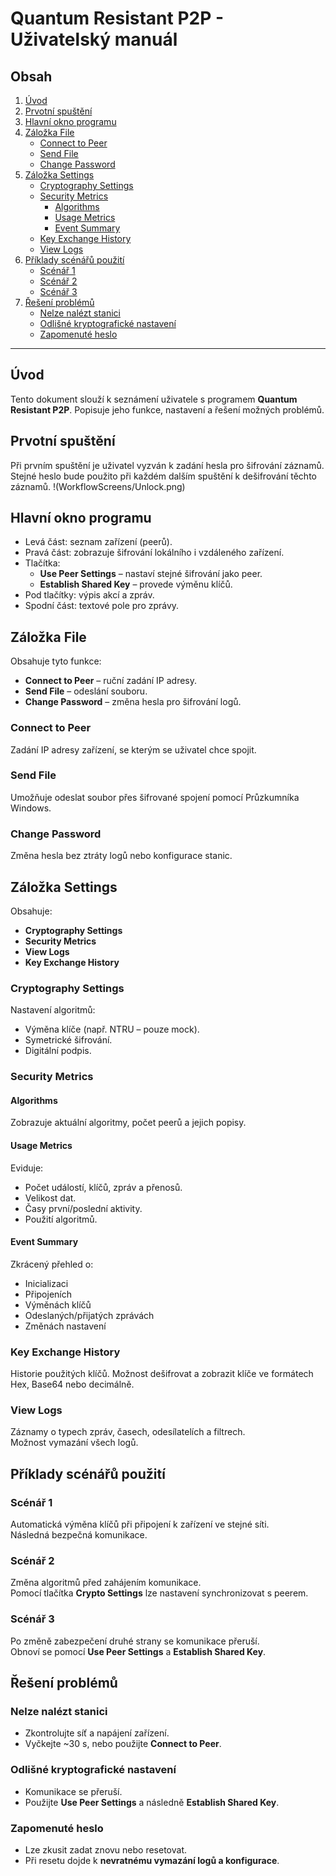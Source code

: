 # Quantum Resistant P2P - Uživatelský manuál

## Obsah

1. [Úvod](#úvod)  
2. [Prvotní spuštění](#prvotní-spuštění)  
3. [Hlavní okno programu](#hlavní-okno-programu)  
4. [Záložka File](#záložka-file)  
   - [Connect to Peer](#connect-to-peer)  
   - [Send File](#send-file)  
   - [Change Password](#change-password)  
5. [Záložka Settings](#záložka-settings)  
   - [Cryptography Settings](#cryptography-settings)  
   - [Security Metrics](#security-metrics)  
     - [Algorithms](#algorithms)  
     - [Usage Metrics](#usage-metrics)  
     - [Event Summary](#event-summary)  
   - [Key Exchange History](#key-exchange-history)  
   - [View Logs](#view-logs)  
6. [Příklady scénářů použití](#příklady-scénářů-použití)  
   - [Scénář 1](#scénář-1)  
   - [Scénář 2](#scénář-2)  
   - [Scénář 3](#scénář-3)  
7. [Řešení problémů](#řešení-problémů)  
   - [Nelze nalézt stanici](#nelze-nalézt-stanici)  
   - [Odlišné kryptografické nastavení](#odlišné-kryptografické-nastavení)  
   - [Zapomenuté heslo](#zapomenuté-heslo)  

---

## Úvod

Tento dokument slouží k seznámení uživatele s programem **Quantum Resistant P2P**. Popisuje jeho funkce, nastavení a řešení možných problémů.

## Prvotní spuštění

Při prvním spuštění je uživatel vyzván k zadání hesla pro šifrování záznamů. Stejné heslo bude použito při každém dalším spuštění k dešifrování těchto záznamů.
!(WorkflowScreens/Unlock.png)
## Hlavní okno programu

- Levá část: seznam zařízení (peerů).
- Pravá část: zobrazuje šifrování lokálního i vzdáleného zařízení.
- Tlačítka:
  - **Use Peer Settings** – nastaví stejné šifrování jako peer.
  - **Establish Shared Key** – provede výměnu klíčů.
- Pod tlačítky: výpis akcí a zpráv.
- Spodní část: textové pole pro zprávy.

## Záložka File

Obsahuje tyto funkce:
- **Connect to Peer** – ruční zadání IP adresy.
- **Send File** – odeslání souboru.
- **Change Password** – změna hesla pro šifrování logů.

### Connect to Peer

Zadání IP adresy zařízení, se kterým se uživatel chce spojit.

### Send File

Umožňuje odeslat soubor přes šifrované spojení pomocí Průzkumníka Windows.

### Change Password

Změna hesla bez ztráty logů nebo konfigurace stanic.

## Záložka Settings

Obsahuje:
- **Cryptography Settings**
- **Security Metrics**
- **View Logs**
- **Key Exchange History**

### Cryptography Settings

Nastavení algoritmů:
- Výměna klíče (např. NTRU – pouze mock).
- Symetrické šifrování.
- Digitální podpis.

### Security Metrics

#### Algorithms

Zobrazuje aktuální algoritmy, počet peerů a jejich popisy.

#### Usage Metrics

Eviduje:
- Počet událostí, klíčů, zpráv a přenosů.
- Velikost dat.
- Časy první/poslední aktivity.
- Použití algoritmů.

#### Event Summary

Zkrácený přehled o:
- Inicializaci
- Připojeních
- Výměnách klíčů
- Odeslaných/přijatých zprávách
- Změnách nastavení

### Key Exchange History

Historie použitých klíčů. Možnost dešifrovat a zobrazit klíče ve formátech Hex, Base64 nebo decimálně.

### View Logs

Záznamy o typech zpráv, časech, odesílatelích a filtrech.  
Možnost vymazání všech logů.

## Příklady scénářů použití

### Scénář 1

Automatická výměna klíčů při připojení k zařízení ve stejné síti.  
Následná bezpečná komunikace.

### Scénář 2

Změna algoritmů před zahájením komunikace.  
Pomocí tlačítka **Crypto Settings** lze nastavení synchronizovat s peerem.

### Scénář 3

Po změně zabezpečení druhé strany se komunikace přeruší.  
Obnoví se pomocí **Use Peer Settings** a **Establish Shared Key**.

## Řešení problémů

### Nelze nalézt stanici

- Zkontrolujte síť a napájení zařízení.
- Vyčkejte ~30 s, nebo použijte **Connect to Peer**.

### Odlišné kryptografické nastavení

- Komunikace se přeruší.
- Použijte **Use Peer Settings** a následně **Establish Shared Key**.

### Zapomenuté heslo

- Lze zkusit zadat znovu nebo resetovat.
- Při resetu dojde k **nevratnému vymazání logů a konfigurace**.
